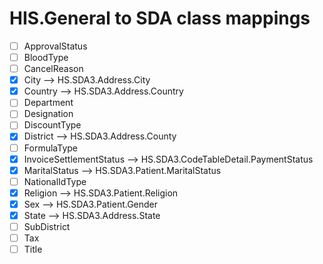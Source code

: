 # HIS.General to SDA class mappings

- [ ] ApprovalStatus
- [ ] BloodType
- [ ] CancelReason
- [x] City --> HS.SDA3.Address.City
- [x] Country --> HS.SDA3.Address.Country
- [ ] Department
- [ ] Designation
- [ ] DiscountType
- [x] District --> HS.SDA3.Address.County
- [ ] FormulaType
- [x] InvoiceSettlementStatus --> HS.SDA3.CodeTableDetail.PaymentStatus
- [x] MaritalStatus --> HS.SDA3.Patient.MaritalStatus
- [ ] NationalIdType
- [x] Religion --> HS.SDA3.Patient.Religion
- [x] Sex --> HS.SDA3.Patient.Gender
- [x] State --> HS.SDA3.Address.State
- [ ] SubDistrict
- [ ] Tax
- [ ] Title
